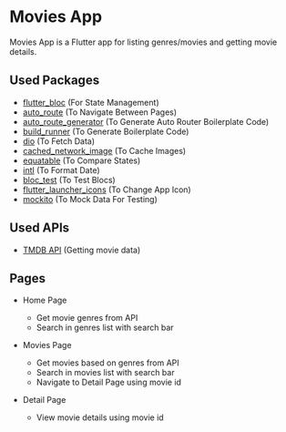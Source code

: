 # Movies App

Movies App is a Flutter app for listing genres/movies and getting movie details.

## Used Packages

- [flutter_bloc](https://pub.dev/packages/flutter_bloc) (For State Management)
- [auto_route](https://pub.dev/packages/auto_route) (To Navigate Between Pages)
- [auto_route_generator](https://pub.dev/packages/auto_route_generator) (To Generate Auto Router Boilerplate Code)
- [build_runner](https://pub.dev/packages/build_runner) (To Generate Boilerplate Code)
- [dio](https://pub.dev/packages/dio) (To Fetch Data)
- [cached_network_image](https://pub.dev/packages/cached_network_image) (To Cache Images)
- [equatable](https://pub.dev/packages/equatable) (To Compare States)
- [intl](https://pub.dev/packages/intl) (To Format Date)
- [bloc_test](https://pub.dev/packages/bloc_test) (To Test Blocs)
- [flutter_launcher_icons](https://pub.dev/packages/flutter_launcher_icons) (To Change App Icon)
- [mockito](https://pub.dev/packages/mockito) (To Mock Data For Testing)

## Used APIs

- [TMDB API](https://www.themoviedb.org/) (Getting movie data)

## Pages

- Home Page
    - Get movie genres from API
    - Search in genres list with search bar

- Movies Page
    - Get movies based on genres from API
    - Search in movies list with search bar
    - Navigate to Detail Page using movie id

- Detail Page
    - View movie details using movie id